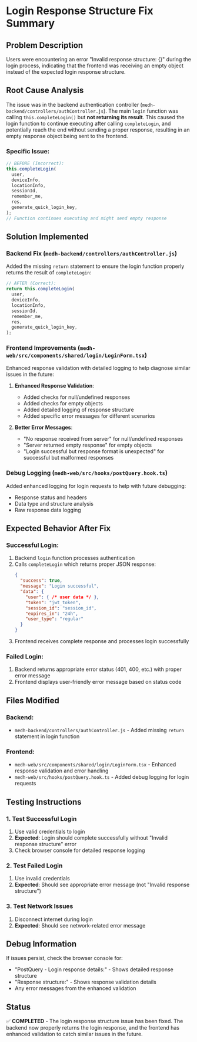 # Login Response Structure Fix Summary

## Problem Description
Users were encountering an error "Invalid response structure: {}" during the login process, indicating that the frontend was receiving an empty object instead of the expected login response structure.

## Root Cause Analysis
The issue was in the backend authentication controller (`medh-backend/controllers/authController.js`). The main `login` function was calling `this.completeLogin()` but **not returning its result**. This caused the login function to continue executing after calling `completeLogin`, and potentially reach the end without sending a proper response, resulting in an empty response object being sent to the frontend.

### Specific Issue:
```javascript
// BEFORE (Incorrect):
this.completeLogin(
  user,
  deviceInfo,
  locationInfo,
  sessionId,
  remember_me,
  res,
  generate_quick_login_key,
);
// Function continues executing and might send empty response
```

## Solution Implemented

### Backend Fix (`medh-backend/controllers/authController.js`)
Added the missing `return` statement to ensure the login function properly returns the result of `completeLogin`:

```javascript
// AFTER (Correct):
return this.completeLogin(
  user,
  deviceInfo,
  locationInfo,
  sessionId,
  remember_me,
  res,
  generate_quick_login_key,
);
```

### Frontend Improvements (`medh-web/src/components/shared/login/LoginForm.tsx`)
Enhanced response validation with detailed logging to help diagnose similar issues in the future:

1. **Enhanced Response Validation**:
   - Added checks for null/undefined responses
   - Added checks for empty objects
   - Added detailed logging of response structure
   - Added specific error messages for different scenarios

2. **Better Error Messages**:
   - "No response received from server" for null/undefined responses
   - "Server returned empty response" for empty objects
   - "Login successful but response format is unexpected" for successful but malformed responses

### Debug Logging (`medh-web/src/hooks/postQuery.hook.ts`)
Added enhanced logging for login requests to help with future debugging:
- Response status and headers
- Data type and structure analysis
- Raw response data logging

## Expected Behavior After Fix

### Successful Login:
1. Backend `login` function processes authentication
2. Calls `completeLogin` which returns proper JSON response:
   ```json
   {
     "success": true,
     "message": "Login successful",
     "data": {
       "user": { /* user data */ },
       "token": "jwt_token",
       "session_id": "session_id",
       "expires_in": "24h",
       "user_type": "regular"
     }
   }
   ```
3. Frontend receives complete response and processes login successfully

### Failed Login:
1. Backend returns appropriate error status (401, 400, etc.) with proper error message
2. Frontend displays user-friendly error message based on status code

## Files Modified

### Backend:
- `medh-backend/controllers/authController.js` - Added missing `return` statement in login function

### Frontend:
- `medh-web/src/components/shared/login/LoginForm.tsx` - Enhanced response validation and error handling
- `medh-web/src/hooks/postQuery.hook.ts` - Added debug logging for login requests

## Testing Instructions

### 1. Test Successful Login
1. Use valid credentials to login
2. **Expected**: Login should complete successfully without "Invalid response structure" error
3. Check browser console for detailed response logging

### 2. Test Failed Login
1. Use invalid credentials
2. **Expected**: Should see appropriate error message (not "Invalid response structure")

### 3. Test Network Issues
1. Disconnect internet during login
2. **Expected**: Should see network-related error message

## Debug Information
If issues persist, check the browser console for:
- "PostQuery - Login response details:" - Shows detailed response structure
- "Response structure:" - Shows response validation details
- Any error messages from the enhanced validation

## Status
✅ **COMPLETED** - The login response structure issue has been fixed. The backend now properly returns the login response, and the frontend has enhanced validation to catch similar issues in the future.







